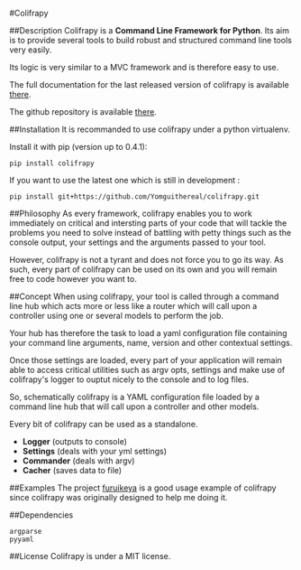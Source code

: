 #Colifrapy

##Description
Colifrapy is a **Command Line Framework for Python**. Its aim is to provide several tools to build robust and structured command line tools very easily.

Its logic is very similar to a MVC framework and is therefore easy to use.

The full documentation for the last released version of colifrapy is available [there](http://colifrapy.readthedocs.org/).

The github repository is available [there](https://github.com/Yomguithereal/colifrapy).

##Installation
It is recommanded to use colifrapy under a python virtualenv.

Install it with pip (version up to 0.4.1):

```
pip install colifrapy
```

If you want to use the latest one which is still in development :

```
pip install git+https://github.com/Yomguithereal/colifrapy.git
```

##Philosophy
As every framework, colifrapy enables you to work immediately on critical and intersting parts of your code that will tackle the problems you need to solve instead of battling with petty things such as the console output, your settings and the arguments passed to your tool.

However, colifrapy is not a tyrant and does not force you to go its way. As such, every part of colifrapy can be used on its own and you will remain free to code however you want to.

##Concept
When using colifrapy, your tool is called through a command line hub which acts more or less like a router which will call upon a controller using one or several models to perform the job.

Your hub has therefore the task to load a yaml configuration file containing your command line
arguments, name, version and other contextual settings.

Once those settings are loaded, every part of your application will remain able to access critical
utilities such as argv opts, settings and make use of colifrapy's logger to ouptut nicely to the console and to log files.

So, schematically colifrapy is a YAML configuration file loaded by a command line hub that will call upon
a controller and other models.

Every bit of colifrapy can be used as a standalone.

* **Logger** (outputs to console)
* **Settings** (deals with your yml settings)
* **Commander** (deals with argv)
* **Cacher** (saves data to file)

##Examples
The project [furuikeya](https://github.com/Yomguithereal/furuikeya) is a good usage example of colifrapy since colifrapy was originally designed to help me doing it.

##Dependencies

	argparse
	pyyaml

##License
Colifrapy is under a MIT license.
